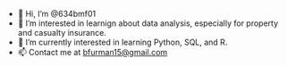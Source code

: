 - 👋 Hi, I’m @634bmf01
- 👀 I’m interested in learnign about data analysis, especially for property and casualty insurance.
- 🌱 I’m currently interested in learning Python, SQL, and R.
- 📫 Contact me at bfurman15@gmail.com

<!---
634bmf01/634bmf01 is a ✨ special ✨ repository because its `README.md` (this file) appears on your GitHub profile.
You can click the Preview link to take a look at your changes.
--->
